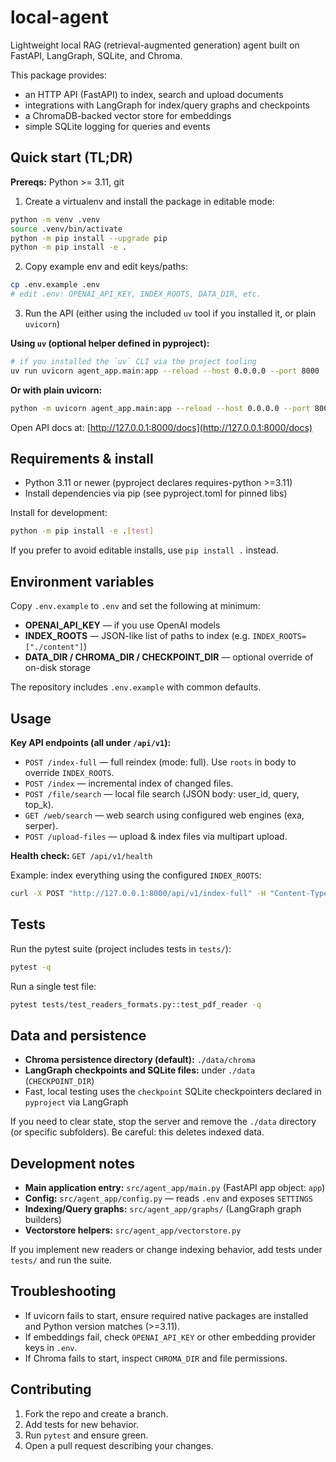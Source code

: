 

# local-agent

Lightweight local RAG (retrieval-augmented generation) agent built on FastAPI, LangGraph, SQLite, and Chroma.

This package provides:

* an HTTP API (FastAPI) to index, search and upload documents
* integrations with LangGraph for index/query graphs and checkpoints
* a ChromaDB-backed vector store for embeddings
* simple SQLite logging for queries and events

## Quick start (TL;DR)

**Prereqs:** Python >= 3.11, git

1. Create a virtualenv and install the package in editable mode:

```bash
python -m venv .venv
source .venv/bin/activate
python -m pip install --upgrade pip
python -m pip install -e .
```

2. Copy example env and edit keys/paths:

```bash
cp .env.example .env
# edit .env: OPENAI_API_KEY, INDEX_ROOTS, DATA_DIR, etc.
```

3. Run the API (either using the included `uv` tool if you installed it, or plain `uvicorn`)

**Using `uv` (optional helper defined in pyproject):**

```bash
# if you installed the `uv` CLI via the project tooling
uv run uvicorn agent_app.main:app --reload --host 0.0.0.0 --port 8000
```

**Or with plain uvicorn:**

```bash
python -m uvicorn agent_app.main:app --reload --host 0.0.0.0 --port 8000
```

Open API docs at: [http://127.0.0.1:8000/docs](http://127.0.0.1:8000/docs)

## Requirements & install

* Python 3.11 or newer (pyproject declares requires-python >=3.11)
* Install dependencies via pip (see pyproject.toml for pinned libs)

Install for development:

```bash
python -m pip install -e .[test]
```

If you prefer to avoid editable installs, use `pip install .` instead.

## Environment variables

Copy `.env.example` to `.env` and set the following at minimum:

* **OPENAI_API_KEY** — if you use OpenAI models
* **INDEX_ROOTS** — JSON-like list of paths to index (e.g. `INDEX_ROOTS=["./content"]`)
* **DATA_DIR / CHROMA_DIR / CHECKPOINT_DIR** — optional override of on-disk storage

The repository includes `.env.example` with common defaults.

## Usage

**Key API endpoints (all under `/api/v1`):**

* `POST /index-full` — full reindex (mode: full). Use `roots` in body to override `INDEX_ROOTS`.
* `POST /index` — incremental index of changed files.
* `POST /file/search` — local file search (JSON body: user_id, query, top_k).
* `GET /web/search` — web search using configured web engines (exa, serper).
* `POST /upload-files` — upload & index files via multipart upload.

**Health check:**
`GET /api/v1/health`

Example: index everything using the configured `INDEX_ROOTS`:

```bash
curl -X POST "http://127.0.0.1:8000/api/v1/index-full" -H "Content-Type: application/json" -d '{}'
```

## Tests

Run the pytest suite (project includes tests in `tests/`):

```bash
pytest -q
```

Run a single test file:

```bash
pytest tests/test_readers_formats.py::test_pdf_reader -q
```

## Data and persistence

* **Chroma persistence directory (default):** `./data/chroma`
* **LangGraph checkpoints and SQLite files:** under `./data` (`CHECKPOINT_DIR`)
* Fast, local testing uses the `checkpoint` SQLite checkpointers declared in `pyproject` via LangGraph

If you need to clear state, stop the server and remove the `./data` directory (or specific subfolders). Be careful: this deletes indexed data.

## Development notes

* **Main application entry:** `src/agent_app/main.py` (FastAPI app object: `app`)
* **Config:** `src/agent_app/config.py` — reads `.env` and exposes `SETTINGS`
* **Indexing/Query graphs:** `src/agent_app/graphs/` (LangGraph graph builders)
* **Vectorstore helpers:** `src/agent_app/vectorstore.py`

If you implement new readers or change indexing behavior, add tests under `tests/` and run the suite.

## Troubleshooting

* If uvicorn fails to start, ensure required native packages are installed and Python version matches (>=3.11).
* If embeddings fail, check `OPENAI_API_KEY` or other embedding provider keys in `.env`.
* If Chroma fails to start, inspect `CHROMA_DIR` and file permissions.

## Contributing

1. Fork the repo and create a branch.
2. Add tests for new behavior.
3. Run `pytest` and ensure green.
4. Open a pull request describing your changes.